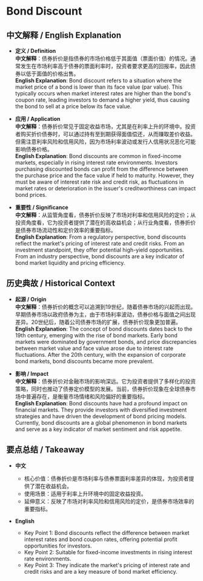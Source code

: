 # Bond Discount

## 中文解释 / English Explanation

* **定义 / Definition**  
  **中文解释**：债券折价是指债券的市场价格低于其面值（票面价值）的情况。通常发生在市场利率高于债券的票面利率时，投资者要求更高的回报率，因此债券以低于面值的价格出售。  
  **English Explanation**: Bond discount refers to a situation where the market price of a bond is lower than its face value (par value). This typically occurs when market interest rates are higher than the bond's coupon rate, leading investors to demand a higher yield, thus causing the bond to sell at a price below its face value.

* **应用 / Application**  
  **中文解释**：债券折价常见于固定收益市场，尤其是在利率上升的环境中。投资者购买折价债券时，可以通过持有至到期获得面值偿还，从而赚取差价收益。但需注意利率风险和信用风险，因为市场利率波动或发行人信用状况恶化可能影响债券价格。  
  **English Explanation**: Bond discounts are common in fixed-income markets, especially in rising interest rate environments. Investors purchasing discounted bonds can profit from the difference between the purchase price and the face value if held to maturity. However, they must be aware of interest rate risk and credit risk, as fluctuations in market rates or deterioration in the issuer's creditworthiness can impact bond prices.

* **重要性 / Significance**  
  **中文解释**：从监管角度看，债券折价反映了市场对利率和信用风险的定价；从投资角度看，它为投资者提供了潜在的高收益机会；从行业角度看，债券折价是债券市场流动性和定价效率的重要指标。  
  **English Explanation**: From a regulatory perspective, bond discounts reflect the market's pricing of interest rate and credit risks. From an investment standpoint, they offer potential high-yield opportunities. From an industry perspective, bond discounts are a key indicator of bond market liquidity and pricing efficiency.

## 历史典故 / Historical Context

* **起源 / Origin**  
  **中文解释**：债券折价的概念可以追溯到19世纪，随着债券市场的兴起而出现。早期债券市场以政府债券为主，由于市场利率波动，债券价格与面值之间出现差异。20世纪后，随着公司债券市场的扩展，债券折价现象更加普遍。  
  **English Explanation**: The concept of bond discounts dates back to the 19th century, emerging with the rise of bond markets. Early bond markets were dominated by government bonds, and price discrepancies between market value and face value arose due to interest rate fluctuations. After the 20th century, with the expansion of corporate bond markets, bond discounts became more prevalent.

* **影响 / Impact**  
  **中文解释**：债券折价对金融市场的影响深远。它为投资者提供了多样化的投资策略，同时也推动了债券定价模型的发展。当前，债券折价现象在全球债券市场中普遍存在，是衡量市场情绪和风险偏好的重要指标。  
  **English Explanation**: Bond discounts have had a profound impact on financial markets. They provide investors with diversified investment strategies and have driven the development of bond pricing models. Currently, bond discounts are a global phenomenon in bond markets and serve as a key indicator of market sentiment and risk appetite.

## 要点总结 / Takeaway

* **中文**  
  - 核心价值：债券折价是市场利率与债券票面利率差异的体现，为投资者提供了潜在收益机会。  
  - 使用场景：适用于利率上升环境中的固定收益投资。  
  - 延伸意义：反映了市场对利率风险和信用风险的定价，是债券市场效率的重要指标。

* **English**  
  - Key Point 1: Bond discounts reflect the difference between market interest rates and bond coupon rates, offering potential profit opportunities for investors.  
  - Key Point 2: Suitable for fixed-income investments in rising interest rate environments.  
  - Key Point 3: They indicate the market's pricing of interest rate and credit risks and are a key measure of bond market efficiency.
